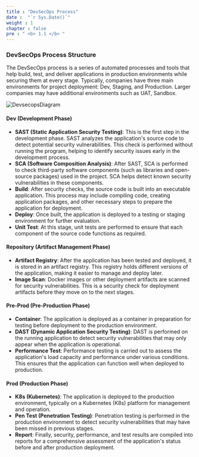 ```yaml
---
title : "DevSecOps Process"
date :  "`r Sys.Date()`" 
weight : 1 
chapter : false
pre : " <b> 1.1 </b> "
---
```


### DevSecOps Process Structure

The DevSecOps process is a series of automated processes and tools that help build, test, and deliver applications in production environments while securing them at every stage.
Typically, companies have three main environments for project deployment: Dev, Staging, and Production. Larger companies may have additional environments such as UAT, Sandbox.

![DevsecopsDiagram](/images/1-introduce/1.1-implementationprocess/devsecops-diagram.png)

#### Dev (Development Phase)
- **SAST (Static Application Security Testing)**: This is the first step in the development phase. SAST analyzes the application's source code to detect potential security vulnerabilities. This check is performed without running the program, helping to identify security issues early in the development process.
- **SCA (Software Composition Analysis)**: After SAST, SCA is performed to check third-party software components (such as libraries and open-source packages) used in the project. SCA helps detect known security vulnerabilities in these components.
- **Build**: After security checks, the source code is built into an executable application. This process may include compiling code, creating application packages, and other necessary steps to prepare the application for deployment.
- **Deploy**: Once built, the application is deployed to a testing or staging environment for further evaluation.
- **Unit Test**: At this stage, unit tests are performed to ensure that each component of the source code functions as required.

#### Repository (Artifact Management Phase)
- **Artifact Registry**: After the application has been tested and deployed, it is stored in an artifact registry. This registry holds different versions of the application, making it easier to manage and deploy later.
- **Image Scan**: Docker images or other deployment artifacts are scanned for security vulnerabilities. This is a security check for deployment artifacts before they move on to the next stages.

#### Pre-Prod (Pre-Production Phase)
- **Container**: The application is deployed as a container in preparation for testing before deployment to the production environment.
- **DAST (Dynamic Application Security Testing)**: DAST is performed on the running application to detect security vulnerabilities that may only appear when the application is operational.
- **Performance Test**: Performance testing is carried out to assess the application's load capacity and performance under various conditions. This ensures that the application can function well when deployed to production.

#### Prod (Production Phase)
- **K8s (Kubernetes)**: The application is deployed to the production environment, typically on a Kubernetes (K8s) platform for management and operation.
- **Pen Test (Penetration Testing)**: Penetration testing is performed in the production environment to detect security vulnerabilities that may have been missed in previous stages.
- **Report**: Finally, security, performance, and test results are compiled into reports for a comprehensive assessment of the application's status before and after production deployment.
